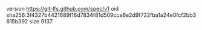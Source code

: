 version https://git-lfs.github.com/spec/v1
oid sha256:3f4327b4421689f16d7834f81d509cce6e2d9f722fba1a24e0fcf2bb3815b392
size 9137
